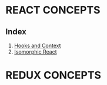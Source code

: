 # REACT CONCEPTS

## Index

1. [Hooks and Context](https://github.com/ashishtayal89/mernguide/tree/react-hook-context)
2. [Isomorphic React](https://github.com/ashishtayal89/mernguide/tree/react-isomorphic)

# REDUX CONCEPTS
